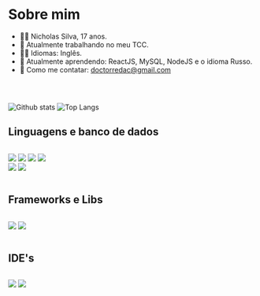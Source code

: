<div style="display: inline-block"> 

# Sobre mim

- 🧑‍💻 Nicholas Silva, 17 anos. 
- 🔭 Atualmente trabalhando no meu TCC. 
- 🙇‍♂️ Idiomas: Inglês.
- 🌱 Atualmente aprendendo: ReactJS, MySQL, NodeJS e o idioma Russo. 
- 📡 Como me contatar: doctorredac@gmail.com


&nbsp;
</div>

![Github stats](https://github-readme-stats.vercel.app/api?username=doctorredacted&hide_border=true&count_private=true&show_icons=true&theme=midnight-purple) ![Top Langs](https://github-readme-stats.vercel.app/api/top-langs/?username=DoctorRedacted&layout=compact&hide_border=true&theme=midnight-purple) 

</div> 

## Linguagens e banco de dados 

<div style="display: inline-block"> 

![](https://img.shields.io/badge/HTML5-E34F26?style=for-the-badge&logo=html5&logoColor=white) 
![](https://img.shields.io/badge/CSS3-1572B6?style=for-the-badge&logo=css3&logoColor=white) 
![](https://img.shields.io/badge/Sass-CC6699?style=for-the-badge&logo=sass&logoColor=white) 
![](https://img.shields.io/badge/C%23-239120?style=for-the-badge&logo=c-sharp&logoColor=white)<br/>
![](https://img.shields.io/badge/JavaScript-323330?style=for-the-badge&logo=javascript&logoColor=F7DF1E) 
![](https://img.shields.io/badge/MySQL-00000F?style=for-the-badge&logo=mysql&logoColor=white) 

</div> 

## Frameworks e Libs 

<div  style="display: inline-block"> 

![](https://img.shields.io/badge/React-20232A?style=for-the-badge&logo=react&logoColor=61DAFB) 
![](https://img.shields.io/badge/Express.js-000000?style=for-the-badge&logo=express&logoColor=white) 
</div> 

## IDE's

<div style="display: inline-block"> 

![](https://img.shields.io/badge/VSCode-0078D4?style=for-the-badge&logo=visual%20studio%20code&logoColor=white) 
![](https://img.shields.io/badge/IntelliJ_IDEA-000000.svg?style=for-the-badge&logo=intellij-idea&logoColor=white) 

</div>
